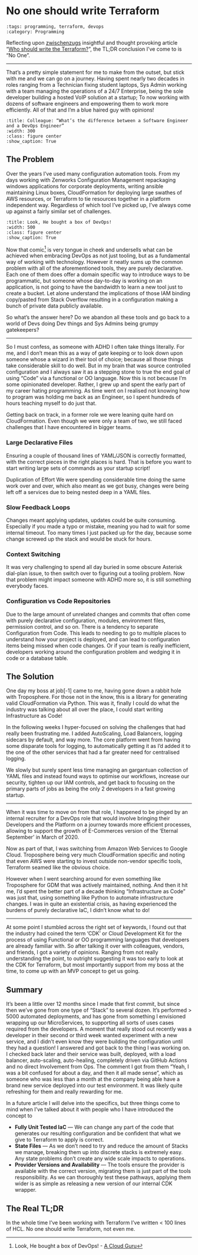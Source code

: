 No one should write Terraform
=============================

```{post} 2022-08-13
:tags: programming, terraform, devops
:category: Programming
```

Reflecting upon [zwischenzugs](https://zwischenzugs.com/) insightful and thought provoking article “[Who should write the Terraform?](https://zwischenzugs.com/2022/08/08/who-should-write-the-terraform/)”, the TL;DR conclusion I’ve come to is “No One”.

---

That’s a pretty simple statement for me to make from the outset, but stick with me and we can go on a journey. Having spent nearly two decades in roles ranging from a Technician fixing student laptops, Sys Admin working with a team managing the operations of a 24/7 Enterprise, being the sole developer building a hosted VoIP solution at a startup; To now working with dozens of software engineers and empowering them to work more efficiently. All of that and I’m a blue haired guy with opinions!


```{thumbnail} /assets/posts/2022-08-13-no_one_should_write_terraform/devops-engineer.webp
:title: Colleague: “What’s the difference between a Software Engineer and a DevOps Engineer”
:width: 300
:class: figure center
:show_caption: True
```

## The Problem
Over the years I’ve used many configuration automation tools. From my days working with Zenworks Configuration Management repackaging windows applications for corporate deployments, writing ansible maintaining Linux boxes, CloudFormation for deploying large swathes of AWS resources, or Terraform to tie resources together in a platform independent way. Regardless of which tool I’ve picked up, I’ve always come up against a fairly similar set of challenges.

```{thumbnail} /assets/posts/2022-08-13-no_one_should_write_terraform/box-of-devops.webp
:title: Look, He bought a box of DevOps!
:width: 500
:class: figure center
:show_caption: True
```

Now that comic[^cloud-guru] is very tongue in cheek and undersells what can be achieved when embracing DevOps as not just tooling, but as a fundamental way of working with technology. However it neatly sums up the common problem with all of the aforementioned tools, they are purely declarative. Each one of them does offer a domain specific way to introduce ways to be programmatic, but someone whose day-to-day is working on an application, is not going to have the bandwidth to learn a new tool just to create a bucket. Let alone understand the implications of those IAM binding copy/pasted from Stack Overflow resulting in a configuration making a bunch of private data publicly available.

So what’s the answer here? Do we abandon all these tools and go back to a world of Devs doing Dev things and Sys Admins being grumpy gatekeepers?

---

So I must confess, as someone with ADHD I often take things literally. For me, and I don’t mean this as a way of gate keeping or to look down upon someone whose a wizard in their tool of choice; because all those things take considerable skill to do well. But in my brain that was source controlled configuration and I always saw it as a stepping stone to true the end goal of using “Code” via a functional or OO language. Now this is not because I’m some opinionated developer. Rather, I grew up and spent the early part of my career hating programming. As time went on I realised not knowing how to program was holding me back as an Engineer, so I spent hundreds of hours teaching myself to do just that.

Getting back on track, in a former role we were leaning quite hard on CloudFormation. Even though we were only a team of two, we still faced challenges that I have encountered in bigger teams.

### Large Declarative Files
Ensuring a couple of thousand lines of YAML/JSON is correctly formatted, with the correct pieces in the right places is hard. That is before you want to start writing large sets of commands as your startup script!

Duplication of Effort
We were spending considerable time doing the same work over and over, which also meant as we got busy, changes were being left off a services due to being nested deep in a YAML files.

### Slow Feedback Loops
Changes meant applying updates, updates could be quite consuming. Especially if you made a typo or mistake, meaning you had to wait for some internal timeout. Too many times I just packed up for the day, because some change screwed up the stack and would be stuck for hours.

### Context Switching
It was very challenging to spend all day buried in some obscure Asterisk dial-plan issue, to then switch over to figuring out a tooling problem. Now that problem might impact someone with ADHD more so, it is still something everybody faces.

### Configuration vs Code Repositories
Due to the large amount of unrelated changes and commits that often come with purely declarative configuration, modules, environment files, permission control, and so on. There is a tendency to separate Configuration from Code. This leads to needing to go to multiple places to understand how your project is deployed, and can lead to configuration items being missed when code changes. Or if your team is really inefficient, developers working around the configuration problem and wedging it in code or a database table.

## The Solution
One day my boss at job[-1] came to me, having gone down a rabbit hole with Troposphere. For those not in the know, this is a library for generating valid CloudFormation via Python. This was it, finally I could do what the industry was talking about all over the place, I could start writing Infrastructure as Code!

In the following weeks I hyper-focused on solving the challenges that had really been frustrating me. I added AutoScaling, Load Balancers, logging sidecars by default, and way more. The core platform went from having some disparate tools for logging, to automatically getting it as I’d added it to the one of the other services that had a far greater need for centralised logging.

We slowly but surely spent less time managing an gargantuan collection of YAML files and instead found ways to optimise our workflows, increase our security, tighten up our IAM controls, and get back to focusing on the primary parts of jobs as being the only 2 developers in a fast growing startup.

---

When it was time to move on from that role, I happened to be pinged by an internal recruiter for a DevOps role that would involve bringing their Developers and the Platform on a journey towards more efficient processes, allowing to support the growth of E-Commerces version of the ‘Eternal September’ in March of 2020.

Now as part of that, I was switching from Amazon Web Services to Google Cloud. Troposphere being very much CloudFormation specific and noting that even AWS were starting to invest outside non-vendor specific tools, Terraform seamed like the obvious choice.

However when I went searching around for even something like Troposphere for GDM that was actively maintained, nothing. And then it hit me, I’d spent the better part of a decade thinking “Infrastructure as Code” was just that, using something like Python to automate infrastructure changes. I was in quite an existential crisis, as having experienced the burdens of purely declarative IaC, I didn’t know what to do!

---

At some point I stumbled across the right set of keywords, I found out that the industry had coined the term ‘CDK’ or Cloud Development Kit for the process of using Functional or OO programming languages that developers are already familiar with. So after talking it over with colleagues, vendors, and friends, I got a variety of opinions. Ranging from not really understanding the point, to outright suggesting it was too early to look at the CDK for Terraform, but most importantly support from my boss at the time, to come up with an MVP concept to get us going.

## Summary
It’s been a little over 12 months since I made that first commit, but since then we’ve gone from one type of “Stack” to several dozen. It’s performed > 5000 automated deployments, and has gone from something I envisioned wrapping up our MicroServices, to supporting all sorts of uses cases required from the developers. A moment that really stood out recently was a developer in their second or third week wanted experiment with a new service, and I didn’t even know they were building the configuration until they had a question! I answered and got back to the thing I was working on. I checked back later and their service was built, deployed, with a load balancer, auto-scaling, auto-healing, completely driven via GitHub Actions and no direct Involvement from Ops. The comment I got from them “Yeah, I was a bit confused for about a day, and then it all made sense”, which as someone who was less than a month at the company being able have a brand new service deployed into our test environment. It was likely quite refreshing for them and really rewarding for me.

In a future article I will delve into the specifics, but three things come to mind when I’ve talked about it with people who I have introduced the concept to

- **Fully Unit Tested IaC** — We can change any part of the code that generates our resulting configuration and be confident that what we give to Terraform to apply is correct.
- **State Files** — As we don’t need to try and reduce the amount of Stacks we manage, breaking them up into discrete stacks is extremely easy. Any state problems don’t create any wide scale impacts to operations.
- **Provider Versions and Availability** — The tools ensure the provider is available with the correct version, migrating them is just part of the tools responsibility. As we can thoroughly test these pathways, applying them wider is as simple as releasing a new version of our internal CDK wrapper.

## The Real TL;DR
In the whole time I’ve been working with Terraform I’ve written < 100 lines of HCL. No one should write Terraform, not even me.

[^cloud-guru]: Look, He bought a box of DevOps! - [A Cloud Guru](https://medium.com/@acloudguru)
